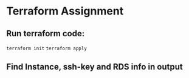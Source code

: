 # Terraform Assignment

## Run terraform code:
```terraform init```
```terraform apply```

## Find Instance, ssh-key and RDS info in output